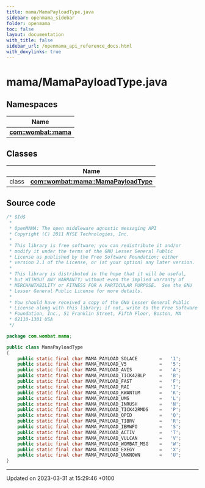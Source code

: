 ```yaml
---
title: mama/MamaPayloadType.java
sidebar: openmama_sidebar
folder: openmama
toc: false
layout: documentation
with_title: false
sidebar_url: /openmama_api_reference_docs.html
with_doxylinks: true
---
```


# mama/MamaPayloadType.java



## Namespaces

| Name           |
| -------------- |
| **[com::wombat::mama](namespacecom_1_1wombat_1_1mama.html)**  |

## Classes

|                | Name           |
| -------------- | -------------- |
| class | **[com::wombat::mama::MamaPayloadType](classcom_1_1wombat_1_1mama_1_1MamaPayloadType.html)**  |




## Source code

```java
/* $Id$
 *
 * OpenMAMA: The open middleware agnostic messaging API
 * Copyright (C) 2011 NYSE Technologies, Inc.
 *
 * This library is free software; you can redistribute it and/or
 * modify it under the terms of the GNU Lesser General Public
 * License as published by the Free Software Foundation; either
 * version 2.1 of the License, or (at your option) any later version.
 *
 * This library is distributed in the hope that it will be useful,
 * but WITHOUT ANY WARRANTY; without even the implied warranty of
 * MERCHANTABILITY or FITNESS FOR A PARTICULAR PURPOSE.  See the GNU
 * Lesser General Public License for more details.
 *
 * You should have received a copy of the GNU Lesser General Public
 * License along with this library; if not, write to the Free Software
 * Foundation, Inc., 51 Franklin Street, Fifth Floor, Boston, MA
 * 02110-1301 USA
 */

package com.wombat.mama;

public class MamaPayloadType
{
    public static final char MAMA_PAYLOAD_SOLACE        =   '1';
    public static final char MAMA_PAYLOAD_V5            =   '5';
    public static final char MAMA_PAYLOAD_AVIS          =   'A';
    public static final char MAMA_PAYLOAD_TICK42BLP     =   'B';
    public static final char MAMA_PAYLOAD_FAST          =   'F';
    public static final char MAMA_PAYLOAD_RAI           =   'I';
    public static final char MAMA_PAYLOAD_KWANTUM       =   'K';
    public static final char MAMA_PAYLOAD_UMS           =   'L';
    public static final char MAMA_PAYLOAD_INRUSH        =   'N';
    public static final char MAMA_PAYLOAD_TICK42RMDS    =   'P';
    public static final char MAMA_PAYLOAD_QPID          =   'Q';
    public static final char MAMA_PAYLOAD_TIBRV         =   'R';
    public static final char MAMA_PAYLOAD_IBMWFO        =   'S';
    public static final char MAMA_PAYLOAD_ACTIV         =   'T';
    public static final char MAMA_PAYLOAD_VULCAN        =   'V';
    public static final char MAMA_PAYLOAD_WOMBAT_MSG    =   'W';
    public static final char MAMA_PAYLOAD_EXEGY         =   'X';
    public static final char MAMA_PAYLOAD_UNKNOWN       =   'U';
}
```


-------------------------------

Updated on 2023-03-31 at 15:29:46 +0100
